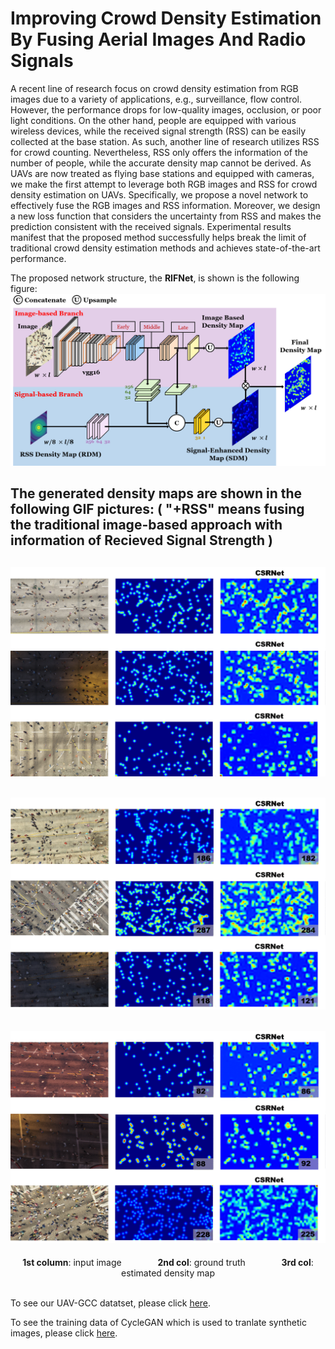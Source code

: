 # Improving Crowd Density Estimation By Fusing Aerial Images And Radio Signals

A recent line of research focus on crowd density estimation from RGB images due to a variety of applications, e.g., surveillance, flow control. However, the performance drops for low-quality images, occlusion, or poor light conditions. On the other hand, people are equipped with various wireless devices, while the received signal strength (RSS) can be easily collected at the base station. As such, another line of research utilizes RSS for crowd counting. Nevertheless, RSS only offers the information of the number of people, while the accurate density map cannot be derived. As UAVs are now treated as flying base stations and equipped with cameras, we make the first attempt to leverage both RGB images and RSS for crowd density estimation on UAVs. Specifically, we propose a novel network to effectively fuse the RGB images and RSS information. Moreover, we design a new loss function that considers the uncertainty from RSS and makes the prediction consistent with the received signals. Experimental results manifest that the proposed method successfully helps break the limit of traditional crowd density estimation methods and achieves state-of-the-art performance.

The proposed network structure, the **RIFNet**, is shown is the following figure:
![image](./figures/network_structure.png)

The generated density maps are shown in the following GIF pictures: ( "+RSS" means fusing the traditional image-based approach with information of Recieved Signal Strength )
---
![image](./figures/resulting_density_map.gif)
---
![image](./figures/resulting_density_map2.gif)
---
![image](./figures/resulting_density_map3.gif)
---
<div align="center">
    <b>1st column</b>: input image &emsp; &emsp; &emsp; 
    <b>2nd col</b>: ground truth &emsp; &emsp; &emsp; 
    <b>3rd col</b>: estimated density map 
</div>

<br/>

To see our UAV-GCC datatset, please click [here](https://drive.google.com/file/d/15M4ilkA_3S9T98iWsXi2MxSfM2KsoboQ/view?usp=sharing).

To see the training data of CycleGAN which is used to tranlate synthetic images, please click [here](https://drive.google.com/file/d/1un6KhXe66W3AXHY1d5HQoQCLNpiCcX4c/view?usp=sharing).
